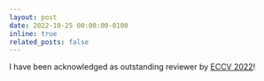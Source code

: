 ```yaml
---
layout: post
date: 2022-10-25 00:00:00-0100
inline: true
related_posts: false
---
```


I have been acknowledged as outstanding reviewer by <a href="https://eccv2022.ecva.net/program/outstanding-reviewers/">ECCV 2022</a>!